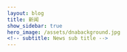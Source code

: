 ```yaml
---
layout: blog
title: 新闻 
show_sidebar: true
hero_image: /assets/dnabackground.jpg
<!-- subtitle: News sub title -->
---
```

